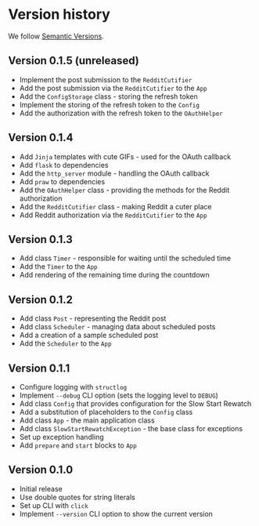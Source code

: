 # Version history

We follow [Semantic Versions](https://semver.org/).


## Version 0.1.5 (unreleased)

- Implement the post submission to the `RedditCutifier`
- Add the post submission via the `RedditCutifier` to the `App`
- Add the `ConfigStorage` class - storing the refresh token
- Implement the storing of the refresh token to the `Config`
- Add the authorization with the refresh token to the `OAuthHelper`


## Version 0.1.4

- Add `Jinja` templates with cute GIFs - used for the OAuth callback
- Add `flask` to dependencies
- Add the `http_server` module - handling the OAuth callback
- Add `praw` to dependencies
- Add the `OAuthHelper` class - providing the methods for the Reddit authorization
- Add the `RedditCutifier` class - making Reddit a cuter place
- Add Reddit authorization via the `RedditCutifier` to the `App`


## Version 0.1.3

- Add class `Timer` - responsible for waiting until the scheduled time
- Add the `Timer` to the `App`
- Add rendering of the remaining time during the countdown


## Version 0.1.2

- Add class `Post` - representing the Reddit post
- Add class `Scheduler` - managing data about scheduled posts
- Add a creation of a sample scheduled post
- Add the `Scheduler` to the `App`


## Version 0.1.1

- Configure logging with `structlog`
- Implement `--debug` CLI option (sets the logging level to `DEBUG`)
- Add class `Config` that provides configuration for the Slow Start Rewatch
- Add a substitution of placeholders to the `Config` class
- Add class `App` - the main application class
- Add class `SlowStartRewatchException` - the base class for exceptions
- Set up exception handling
- Add `prepare` and `start` blocks to `App`


## Version 0.1.0

- Initial release
- Use double quotes for string literals
- Set up CLI with `click`
- Implement `--version` CLI option to show the current version
